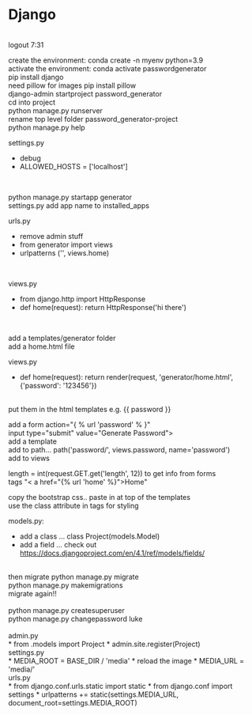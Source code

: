 # Django

<br>logout 7:31<br>

create the environment: conda create -n myenv python=3.9<br>
activate the environment: conda activate passwordgenerator<br>
pip install django<br>
need pillow for images pip install pillow<br>
django-admin startproject password_generator<br>
cd into project<br>
python manage.py runserver<br>
rename top level folder password_generator-project<br>
python manage.py help<br>

settings.py<br>
* debug
* ALLOWED_HOSTS = \['localhost']
<br>

python manage.py startapp generator<br>
settings.py add app name to installed_apps<br>

urls.py<br>
* remove admin stuff
* from generator import views
* urlpatterns ('', views.home)
<br>

views.py<br>
* from django.http import HttpResponse
* def home(request): return HttpResponse('hi there')
<br>

add a templates/generator folder<br>
add a home.html file<br>

views.py<br>
* def home(request): return render(request, 'generator/home.html', {'password': '123456'})
<br>
put them in the html templates e.g. {{ password }}<br>

add a form action="{ % url 'password' % }"<br>
input type="submit" value="Generate Password"><br>
add a template<br>
add to path... path('password/', views.password, name='password')<br>
add to views<br>

length = int(request.GET.get('length', 12)) to get info from forms<br>
tags "< a href="{% url 'home' %}">Home</a>" <br>

copy the bootstrap css.. paste in at top of the templates<br>
use the class attribute in tags for styling<br>

models.py:<br>
* add a class ... class Project(models.Model)
* add a field ... check out https://docs.djangoproject.com/en/4.1/ref/models/fields/<br>
<br>
then migrate python manage.py migrate<br>
python manage.py makemigrations<br>
migrate again!!<br>
<br>
python manage.py createsuperuser<br>
python manage.py changepassword luke<br>
<br>
admin.py<br>
* from .models import Project
* admin.site.register(Project)
<br>
settings.py<br>
* MEDIA_ROOT = BASE_DIR / 'media'
* reload the image
* MEDIA_URL = 'media/'
<br>
urls.py<br>
* from django.conf.urls.static import static
* from django.conf import settings
* urlpatterns += static(settings.MEDIA_URL, document_root=settings.MEDIA_ROOT)

